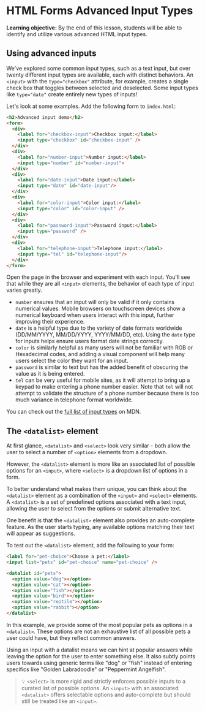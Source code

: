 <h1>
  <span class="headline">HTML Forms</span>
  <span class="subhead">Advanced Input Types</span>
</h1>

**Learning objective:** By the end of this lesson, students will be able to identify and utilize various advanced HTML input types.

## Using advanced inputs

We've explored some common input types, such as a text input, but over twenty different input types are available, each with distinct behaviors. An `<input>` with the `type="checkbox"` attribute, for example, creates a single check box that toggles between selected and deselected. Some input types like `type="date"` create entirely new types of inputs!

Let's look at some examples. Add the following form to `index.html`:

```html
<h2>Advanced input demo</h2>
<form>
  <div>
    <label for="checkbox-input">Checkbox input:</label>
    <input type="checkbox" id="checkbox-input" />
  </div>
  <div>
    <label for="number-input">Number input:</label>
    <input type="number" id="number-input">
  </div>
  <div>
    <label for="date-input">Date input:</label>
    <input type="date" id="date-input"/>
  </div>
  <div>
    <label for="color-input">Color input:</label>
    <input type="color" id="color-input" />
  </div>
  <div>
    <label for="password-input">Password input:</label>
    <input type="password" />
  </div>
  <div>
    <label for="telephone-input">Telephone input:</label>
    <input type="tel" id="telephone-input"/>
  </div>
</form>
```

Open the page in the browser and experiment with each input. You'll see that while they are all `<input>` elements, the behavior of each type of input varies greatly.

- `number` ensures that an input will only be valid if it only contains numerical values. Mobile browsers on touchscreen devices show a numerical keyboard when users interact with this input, further improving their experience.
- `date` is a helpful type due to the variety of date formats worldwide (DD/MM/YYYY, MM/DD/YYYY, YYYY/MM/DD, etc). Using the `date` type for inputs helps ensure users format date strings correctly.
- `color` is similarly helpful as many users will not be familiar with RGB or Hexadecimal codes, and adding a visual component will help many users select the color they want for an input.
- `password` is similar to text but has the added benefit of obscuring the value as it is being entered.
- `tel` can be very useful for mobile sites, as it will attempt to bring up a keypad to make entering a phone number easier. Note that `tel` will not attempt to validate the structure of a phone number because there is too much variance in telephone format worldwide.

You can check out the [full list of input types](https://developer.mozilla.org/en-US/docs/Web/HTML/Element/input#input_types) on MDN.

## The `<datalist>` element

At first glance, `<datalist>` and `<select>` look very similar - both allow the user to select a number of `<option>` elements from a dropdown.

However, the `<datalist>` element is more like an associated list of possible options for an `<input>`, where `<select>` is a dropdown list of options in a form.

To better understand what makes them unique, you can think about the `<datalist>` element as a combination of the `<input>` and `<select>` elements. A `<datalist>` is a set of predefined options associated with a text input, allowing the user to select from the options or submit alternative text.

One benefit is that the `<datalist>` element also provides an auto-complete feature. As the user starts typing, any available options matching their text will appear as suggestions.

To test out the `<datalist>` element, add the following to your form:

```html
<label for="pet-choice">Choose a pet:</label>
<input list="pets" id="pet-choice" name="pet-choice" />

<datalist id="pets">
  <option value="dog"></option>
  <option value="cat"></option>
  <option value="fish"></option>
  <option value="bird"></option>
  <option value="reptile"></option>
  <option value="rabbit"></option>
</datalist>
```

In this example, we provide some of the most popular pets as options in a `<datalist>`. These options are not an exhaustive list of all possible pets a user could have, but they reflect common answers.

Using an input with a datalist means we can hint at popular answers while leaving the option for the user to enter something else. It also subtly points users towards using generic terms like "dog" or "fish" instead of entering specifics like "Golden Labradoodle" or "Peppermint Angelfish".

> 💡 `<select>` is more rigid and strictly enforces possible inputs to a curated list of possible options. An `<input>` with an associated `<datalist>` offers selectable options and auto-complete but should still be treated like an `<input>`.
